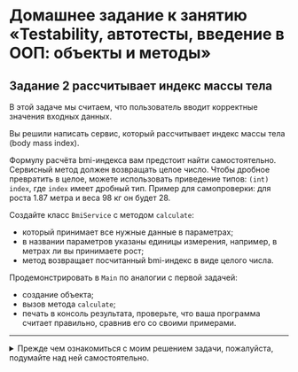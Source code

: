 # Домашнее задание к занятию «Testability, автотесты, введение в ООП: объекты и методы»
## Задание 2 рассчитывает индекс массы тела

В этой задаче мы считаем, что пользователь вводит корректные значения входных данных.

Вы решили написать сервис, который рассчитывает индекс массы тела (body mass index).

Формулу расчёта bmi-индекса вам предстоит найти самостоятельно.
Сервисный метод должен возвращать целое число. Чтобы дробное превратить в целое, можете использовать приведение типов: `(int) index`, где `index` имеет дробный тип.
Пример для самопроверки: для роста 1.87 метра и веса 98 кг он будет 28.

Создайте класс `BmiService` с методом `calculate`:
* который принимает все нужные данные в параметрах;
* в названии параметров указаны единицы измерения, например, в метрах ли вы принимаете рост;
* метод возвращает посчитанный bmi-индекс в виде целого числа.

Продемонстрировать в `Main` по аналогии с первой задачей:
* создание объекта;
* вызов метода `calculate`;
* печать в консоль результата, проверьте, что ваша программа считает правильно, сравнив его со своими примерами.

------
<details closed>
  <summary> Прежде чем ознакомиться с моим решением задачи, пожалуйста, подумайте над ней самостоятельно.</summary>
  
  ## Эта неделя была очень сложной.
  
  ![f6QZ_3xMxag](https://github.com/user-attachments/assets/31579a10-1066-414a-8fc6-aad873814a50)
  ### Смотри папку SRC там решение
